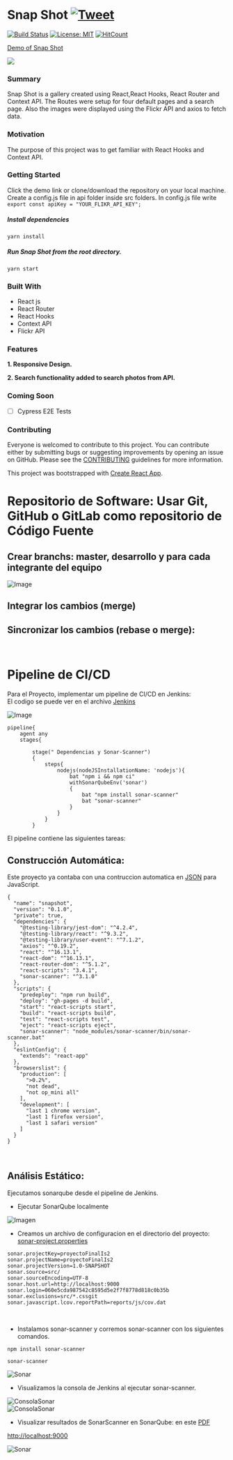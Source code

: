# Snap Shot [![Tweet](https://img.shields.io/twitter/url/http/shields.io.svg?style=social)](https://twitter.com/intent/tweet?text=See%20this%20react%20example&url=https://yog9.github.io/SnapShot/&hashtags=react,context-api,freecodecamp,developers)

[![Build Status](https://travis-ci.org/Yog9/SnapShot.svg?branch=master)](https://travis-ci.org/Yog9/SnapShot)
[![License: MIT](https://img.shields.io/badge/License-MIT-yellow.svg)](https://opensource.org/licenses/MIT)
[![HitCount](http://hits.dwyl.com/Yog9/SnapShot.svg)](http://hits.dwyl.com/Yog9/SnapShot)

[Demo of Snap Shot](https://yog9.github.io/SnapShot/)

![](/snapscout.png)

### Summary

Snap Shot is a gallery created using React,React Hooks, React Router and Context API. The Routes were setup for four default pages and a search page. Also the images were displayed using the Flickr API and axios to fetch data.

### Motivation

The purpose of this project was to get familiar with React Hooks and Context API.

### Getting Started

Click the demo link or clone/download the repository on your local machine.
Create a config.js file in api folder inside src folders. In config.js file write
`export const apiKey = "YOUR_FLIKR_API_KEY";`

##### Install dependencies

`yarn install`

##### Run Snap Shot from the root directory.

`yarn start`

### Built With

- React js
- React Router
- React Hooks
- Context API
- Flickr API

### Features

**1. Responsive Design.**

**2. Search functionality added to search photos from API.**

### Coming Soon

- [ ] Cypress E2E Tests

### Contributing

Everyone is welcomed to contribute to this project. You can contribute either by submitting bugs or suggesting improvements by opening an issue on GitHub. Please see the [CONTRIBUTING](CONTRIBUTING.md) guidelines for more information.

This project was bootstrapped with [Create React App](https://github.com/facebook/create-react-app).

# Repositorio de Software: Usar Git, GitHub o GitLab como repositorio de Código Fuente

## Crear branchs: master, desarrollo y para cada integrante del equipo
![Image](https://github.com/evargashe/ProyectoIs2/blob/main/imgMain/ramas.JPG)

## Integrar los cambios (merge)

## Sincronizar los cambios (rebase o merge): 
<br/>

# Pipeline de CI/CD

Para el Proyecto, implementar um pipeline de CI/CD en Jenkins: 
<br/>
El codigo se puede ver en el archivo [Jenkins](https://github.com/evargashe/ProyectoIs2/blob/branch-edwar/jenkins/Jenkins)

![Image](https://github.com/evargashe/ProyectoIs2/blob/branch-edwar/imgs/pipeline.JPG)

```
pipeline{
    agent any
    stages{

        stage(" Dependencias y Sonar-Scanner")
        {
            steps{
                nodejs(nodeJSInstallationName: 'nodejs'){
                    bat "npm i && npm ci"
                    withSonarQubeEnv('sonar')
                    {
                        bat "npm install sonar-scanner"
                        bat "sonar-scanner"
                    }
                }
            }
        }
```
El pipeline contiene las siguientes tareas:
<br/>
## Construcción Automática:
Este proyecto ya contaba con una contruccion automatica en [JSON](https://github.com/evargashe/ProyectoIs2/blob/branch-edwar/package.json) para JavaScript.
```
{
  "name": "snapshot",
  "version": "0.1.0",
  "private": true,
  "dependencies": {
    "@testing-library/jest-dom": "^4.2.4",
    "@testing-library/react": "^9.3.2",
    "@testing-library/user-event": "^7.1.2",
    "axios": "^0.19.2",
    "react": "^16.13.1",
    "react-dom": "^16.13.1",
    "react-router-dom": "^5.1.2",
    "react-scripts": "3.4.1",
    "sonar-scanner": "^3.1.0"
  },
  "scripts": {
    "predeploy": "npm run build",
    "deploy": "gh-pages -d build",
    "start": "react-scripts start",
    "build": "react-scripts build",
    "test": "react-scripts test",
    "eject": "react-scripts eject",
    "sonar-scanner": "node_modules/sonar-scanner/bin/sonar-scanner.bat"
  },
  "eslintConfig": {
    "extends": "react-app"
  },
  "browserslist": {
    "production": [
      ">0.2%",
      "not dead",
      "not op_mini all"
    ],
    "development": [
      "last 1 chrome version",
      "last 1 firefox version",
      "last 1 safari version"
    ]
  }
}
```
<br/>

## Análisis Estático:
Ejecutamos sonarqube desde el pipeline de Jenkins.
- Ejecutar SonarQube localmente

![Imagen](https://github.com/evargashe/ProyectoIs2/blob/branch-edwar/imgs/SonarUp.JPG)

- Creamos un archivo de configuracion en el directorio del proyecto: [sonar-project.properties](https://github.com/evargashe/ProyectoIs2/blob/branch-edwar/sonar-project.properties)
```
sonar.projectKey=proyectoFinalIs2
sonar.projectName=proyectoFinalIs2
sonar.projectVersion=1.0-SNAPSHOT
sonar.source=src/
sonar.sourceEncoding=UTF-8
sonar.host.url=http://localhost:9000
sonar.login=060e5cda987542c8595d5e2f7f8778d818c0b35b
sonar.exclusions=src/*.cssgit 
sonar.javascript.lcov.reportPath=reports/js/cov.dat
```
<br/>

- Instalamos sonar-scanner y corremos sonar-scanner con los siguientes comandos.

```
npm install sonar-scanner
```

```
sonar-scanner
```

![Sonar](https://github.com/evargashe/ProyectoIs2/blob/branch-edwar/imgs/scriptjenkinssonar.JPG)
<br/>

- Visualizamos la consola de Jenkins al ejecutar sonar-scanner.


![ConsolaSonar](https://github.com/evargashe/ProyectoIs2/blob/branch-edwar/imgs/consolasonarjenkins1.JPG)
<br/>
![ConsolaSonar](https://github.com/evargashe/ProyectoIs2/blob/branch-edwar/imgs/consolasonarjenkins2.JPG)
<br/>

- Visualizar resultados de SonarScanner en SonarQube: en este [PDF](https://drive.google.com/file/d/1VEhhykfUfs77WOSKnlOkXqGUF2TgS_vU/view?usp=sharing)

[http://localhost:9000](http://localhost:9000)


![Sonar](https://github.com/evargashe/ProyectoIs2/blob/branch-edwar/imgs/visualizacionsonarhost.JPG)






